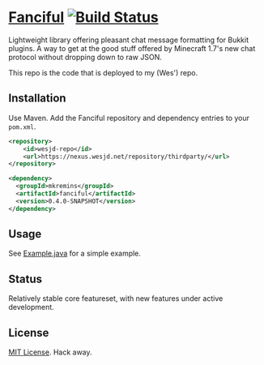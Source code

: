 [Fanciful](https://github.com/mkremins/fanciful) [![Build Status](https://travis-ci.org/mkremins/fanciful.svg?branch=master)](https://travis-ci.org/mkremins/fanciful)
========
Lightweight library offering pleasant chat message formatting for Bukkit plugins. A way to get at the good stuff offered by Minecraft 1.7's new chat protocol without dropping down to raw JSON.

This repo is the code that is deployed to my (Wes') repo.

Installation
--------
Use Maven. Add the Fanciful repository and dependency entries to your `pom.xml`.

```xml
<repository>
    <id>wesjd-repo</id>
    <url>https://nexus.wesjd.net/repository/thirdparty/</url>
</repository>

<dependency>
  <groupId>mkremins</groupId>
  <artifactId>fanciful</artifactId>
  <version>0.4.0-SNAPSHOT</version>
</dependency>
```

Usage
--------
See [Example.java](http://github.com/mkremins/fanciful/tree/master/src/example/java/mkremins/fanciful/Example.java) for a simple example.

Status
--------
Relatively stable core featureset, with new features under active development.

License
--------
[MIT License](http://opensource.org/licenses/MIT). Hack away.
